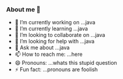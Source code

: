 ### About me 👋



- 🔭 I’m currently working on ...java 
- 🌱 I’m currently learning ...java
- 👯 I’m looking to collaborate on ...java
- 🤔 I’m looking for help with ...java
- 💬 Ask me about ...java
- 📫 How to reach me: ...here 
- 😄 Pronouns: ...whats this stupid question
- ⚡ Fun fact: ...pronouns are foolish

